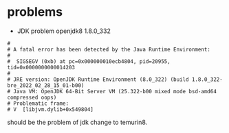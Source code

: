 #
# problems

- JDK problem openjdk8 1.8.0_332 
```
#
# A fatal error has been detected by the Java Runtime Environment:
#
#  SIGSEGV (0xb) at pc=0x000000010ecb4804, pid=20955, tid=0x0000000000014203
#
# JRE version: OpenJDK Runtime Environment (8.0_322) (build 1.8.0_322-bre_2022_02_28_15_01-b00)
# Java VM: OpenJDK 64-Bit Server VM (25.322-b00 mixed mode bsd-amd64 compressed oops)
# Problematic frame:
# V  [libjvm.dylib+0x549804]
```

should be the problem of jdk change to temurin8.